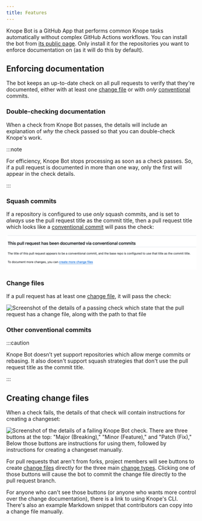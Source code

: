```yaml
---
title: Features
---
```


Knope Bot is a GitHub App that performs common Knope tasks automatically without complex GitHub Actions workflows.
You can install the bot from [its public page](https://github.com/apps/knope-bot).
Only install it for the repositories you want to enforce documentation on (as it will do this by default).

## Enforcing documentation

The bot keeps an up-to-date check on all pull requests to verify that they're documented,
either with at least one [change file] or with _only_
[conventional][conventional commit] commits.

### Double-checking documentation

When a check from Knope Bot passes, the details will include an explanation of _why_ the check passed so that you can
double-check Knope's work.

:::note

For efficiency, Knope Bot stops processing as soon as a check passes. So, if a pull request is documented in more than
one way, only the first will appear in the check details.

:::

### Squash commits

If a repository is configured to use _only_ squash commits,
and is set to _always_ use the pull request title as the commit title, then a pull request title which looks like
a [conventional commit] will pass the check:

![Screenshot of the details of a passing check which state that the title of the pull request is a conventional commit](./passing-check-pr-title.png)

### Change files

If a pull request has at least one [change file][change file], it will pass the check:

![Screenshot of the details of a passing check which state that the pull request has a change file, 
along with the path to that file](./passing-check-change-file.png)

### Other conventional commits

:::caution

Knope Bot doesn’t yet support repositories which allow merge commits or rebasing.
It also doesn't support squash strategies that don't use the pull request title as the commit title.

:::

## Creating change files

When a check fails, the details of that check will contain instructions for creating a changeset:

![Screenshot of the details of a failing Knope Bot check. There are three buttons at the top: "Major (Breaking),"
"Minor (Feature)," and "Patch (Fix)," Below those buttons are instructions for using them, followed by instructions
for creating a changeset manually.](./failing-check-details.png)

For pull requests that aren't from forks,
project members will see buttons to create [change files][change file] directly for the three main [change types](/reference/concepts/semantic-versioning).
Clicking one of those buttons will cause the bot to commit the change file directly to the pull request branch.

For anyone who can't see those buttons (or anyone who wants more control over the change documentation), there is a
link to using Knope's CLI.
There's also an example Markdown snippet that contributors can copy into a change file manually.

[change file]: /reference/concepts/change-file
[conventional commit]: /reference/concepts/conventional-commits
